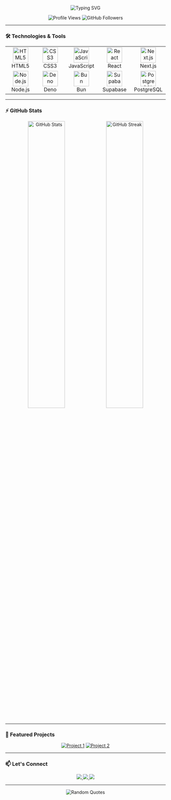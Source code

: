 <p align="center">
  <img src="https://readme-typing-svg.demolab.com?font=Fira+Code&weight=600&size=28&duration=4000&pause=1000&color=00F72F&center=true&vCenter=true&width=900&lines=Hello+World%2C+I+am+Raiyan;Professional+Full+Stack+Web+Application+Developer;Turning+Ideas+Into+Digital+Reality" alt="Typing SVG" />
</p>

<div align="center">
  <img src="https://komarev.com/ghpvc/?username=yourusername&label=Profile+Views&color=0e75b6&style=flat" alt="Profile Views" />
  <img src="https://img.shields.io/github/followers/yourusername?label=Follow" alt="GitHub Followers" />
</div>

---

### 🛠️ **Technologies & Tools**

<table align="center">
  <tr>
    <td align="center" width="96">
      <img src="https://skillicons.dev/icons?i=html" width="48" height="48" alt="HTML5" />
      <br>HTML5
    </td>
    <td align="center" width="96">
      <img src="https://skillicons.dev/icons?i=css" width="48" height="48" alt="CSS3" />
      <br>CSS3
    </td>
    <td align="center" width="96">
      <img src="https://skillicons.dev/icons?i=js" width="48" height="48" alt="JavaScript" />
      <br>JavaScript
    </td>
    <td align="center" width="96">
      <img src="https://skillicons.dev/icons?i=react" width="48" height="48" alt="React" />
      <br>React
    </td>
    <td align="center" width="96">
      <img src="https://skillicons.dev/icons?i=nextjs" width="48" height="48" alt="Next.js" />
      <br>Next.js
    </td>
  </tr>
  <tr>
    <td align="center" width="96">
      <img src="https://skillicons.dev/icons?i=nodejs" width="48" height="48" alt="Node.js" />
      <br>Node.js
    </td>
    <td align="center" width="96">
      <img src="https://skillicons.dev/icons?i=deno" width="48" height="48" alt="Deno" />
      <br>Deno
    </td>
    <td align="center" width="96">
      <img src="https://skillicons.dev/icons?i=bun" width="48" height="48" alt="Bun" />
      <br>Bun
    </td>
    <td align="center" width="96">
      <img src="https://skillicons.dev/icons?i=supabase" width="48" height="48" alt="Supabase" />
      <br>Supabase
    </td>
    <td align="center" width="96">
      <img src="https://skillicons.dev/icons?i=postgres" width="48" height="48" alt="PostgreSQL" />
      <br>PostgreSQL
    </td>
  </tr>
</table>

---

### ⚡ **GitHub Stats**

<p align="center">
  <img src="https://github-readme-stats.vercel.app/api?username=yourusername&show_icons=true&theme=dark&count_private=true" alt="GitHub Stats" width="48%" />
  <img src="https://github-readme-streak-stats.herokuapp.com/?user=yourusername&theme=dark" alt="GitHub Streak" width="48%" />
</p>

---

### 🌟 **Featured Projects**

<!-- Add your featured projects here -->
<div align="center">
  
[![Project 1](https://github-readme-stats.vercel.app/api/pin/?username=yourusername&repo=repo1&theme=dark)](https://github.com/yourusername/repo1)
[![Project 2](https://github-readme-stats.vercel.app/api/pin/?username=yourusername&repo=repo2&theme=dark)](https://github.com/yourusername/repo2)

</div>

---

### 📫 **Let's Connect**

<p align="center">
  <a href="https://linkedin.com/in/yourprofile" target="_blank">
    <img src="https://img.shields.io/badge/LinkedIn-0077B5?style=for-the-badge&logo=linkedin&logoColor=white" />
  </a>
  <a href="mailto:youremail@example.com">
    <img src="https://img.shields.io/badge/Gmail-D14836?style=for-the-badge&logo=gmail&logoColor=white" />
  </a>
  <a href="https://twitter.com/yourhandle" target="_blank">
    <img src="https://img.shields.io/badge/Twitter-1DA1F2?style=for-the-badge&logo=twitter&logoColor=white" />
  </a>
</p>

---

<p align="center">
  <img src="https://quotes-github-readme.vercel.app/api?type=horizontal&theme=dark" alt="Random Quotes" />
</p>
